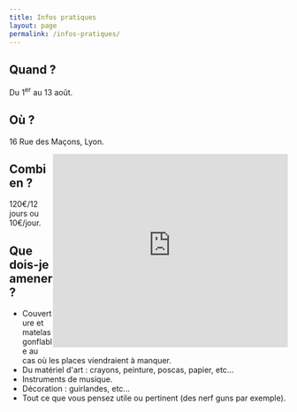 ```yaml
---
title: Infos pratiques
layout: page
permalink: /infos-pratiques/
---
```


## Quand ?

Du 1<sup>er</sup> au 13 août.

## Où ?

16 Rue des Maçons, Lyon.

<div><iframe style="display:block; float: right;"width="425" height="350" frameborder="0" scrolling="no" marginheight="0" marginwidth="0" src="http://www.openstreetmap.org/export/embed.html?bbox=-5.196533203125%2C44.32384807250689%2C9.635009765625%2C49.410973199695846&amp;layer=hot&amp;marker=45.74006910275057%2C4.880940467119217" style="border: 1px solid black"></iframe></div>

## Combien ?

120€/12 jours ou 10€/jour.

## Que dois-je amener ?

- Couverture et matelas gonflable au cas où les places viendraient à manquer.
- Du matériel d'art : crayons, peinture, poscas, papier, etc...
- Instruments de musique.
- Décoration : guirlandes, etc...
- Tout ce que vous pensez utile ou pertinent (des nerf guns par exemple).

